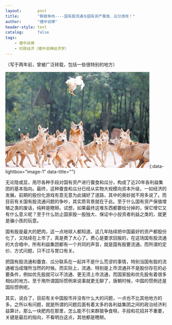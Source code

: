 ```yaml
---
layout:       post
title:        "群狼争肉----国有股流通与国有资产蚕食、瓜分游戏！"
author:       "缠中说禅"
header-style: text
catalog:      false
tags:
    - 缠中说禅
    - 时政经济（缠中说禅经济学）
---
```


（写于两年前，曾被广泛转载，包括一些很特别的地方）



[![](/img/czsc/20060310-0085.jpg)](/img/czsc/20060310-0085.jpg){:data-lightbox="image-1" data-title=""}



无论隐或显，用尽各种手段对国有资产进行蚕食和瓜分，构成了近20年各利益集团的基本指向。最终，这种蚕食和瓜分已经从实物大规模向资本升级，一如经济的发展。前期的股份化游戏有意无意为此铺好了道路，其中的奥妙就不用多说了。而目前有关国有股流通问题的争吵，其实质背景就在于此。至于什么国有资产保值增殖之类的废话，纯粹是瞎掰。试想，如果最终这堆东西都要给分掉的，保它增它又有什么意义呢？至于什么防止国家股一股独大、保证中小投资者利益之类的，就更是骗小孩的玩意。



国有股是最大的肥肉，这一点地球人都知道。这几年陆续把中国最好的资产都股份化了，又陆续在上市了，真是费了大心了。费心是要求回报的，在这场国有股流通的大合唱中，所有利益集团都有一个共同的声音，就是国有股要流通。而所谓的定价、方式问题，只不过与胃口有关。



把国有股流通和蚕食、瓜分联系在一起并不是什么荒谬的事情，特别当国有股的流通被当成理所当然的时候。而实际上，流通、特别是上市流通并不是股份存在的必要条件，例如优先股就可以不流通、更无须上市流通，而国家股和优先股有着很多相似的地方。至于用所谓国际惯例来说事就更无聊了，唐朝时候，中国的惯例还是国际惯例呢。



其实，说白了，目前有关中国股市并没有什么大的问题，一点也不比其他地方的多。之所以有问题，就是所谓的问题后面有着太多的各利益集团之间的政治经济利益算计。那么一块肥肉在那里，怎么能不引来群狼争食呀。手段和花招并不重要，关键是最后的指向，不看明白这点，其他都是瞎掰。 
